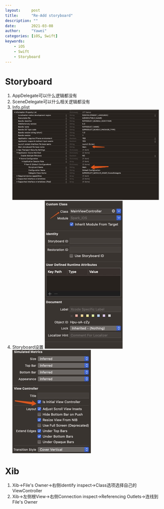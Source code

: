 ```yaml
---
layout:		post
title:		"Re-Add storyboard"
description: ""
date:		2021-03-08
author:		"Yawei"
categories: [iOS, Swift]
keywords:
    - iOS
    - Swift
    - Storyboard
---
```


# Storyboard
1. AppDelegate可以什么逻辑都没有
2. SceneDelegate可以什么相关逻辑都没有
3. Info.plist
![info.plist](/img/post/2021-03-08/main.storyboard.jpg)
4. Storyboard设置
![viewcontroller](/img/post/2021-03-08/viewcontroller.jpg)
![entrypoint](/img/post/2021-03-08/entrypoint.jpg)

# Xib

1. Xib->File's Owner->右侧identify inspect->Class选项选择自己的ViewController
2. Xib->左侧根View->右侧Connection inspect->Referencing Outlets->连线到File's Owner
